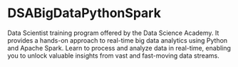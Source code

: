 # DSABigDataPythonSpark
Data Scientist training program offered by the Data Science Academy. It provides a hands-on approach to real-time big data analytics using Python and Apache Spark. Learn to process and analyze data in real-time, enabling you to unlock valuable insights from vast and fast-moving data streams.
